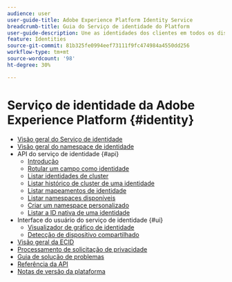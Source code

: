 ```yaml
---
audience: user
user-guide-title: Adobe Experience Platform Identity Service
breadcrumb-title: Guia do Serviço de identidade do Platform
user-guide-description: Une as identidades dos clientes em todos os dispositivos e sistemas para entregar experiências digitais personalizadas.
feature: Identities
source-git-commit: 81b325fe0994eef73111f9fc474984a4550dd256
workflow-type: tm+mt
source-wordcount: '98'
ht-degree: 30%

---
```



# Serviço de identidade da Adobe Experience Platform {#identity}

- [Visão geral do Serviço de identidade](home.md)
- [Visão geral do namespace de identidade](namespaces.md)
- API do serviço de identidade {#api}
   - [Introdução](api/getting-started.md)
   - [Rotular um campo como identidade](api/label-identities.md)
   - [Listar identidades de cluster](api/list-cluster-identites.md)
   - [Listar histórico de cluster de uma identidade](api/list-cluster-history.md)
   - [Listar mapeamentos de identidade](api/list-identity-mappings.md)
   - [Listar namespaces disponíveis](api/list-namespaces.md)
   - [Criar um namespace personalizado](api/create-custom-namespace.md)
   - [Listar a ID nativa de uma identidade](api/list-native-id.md)
- Interface do usuário do serviço de identidade {#ui}
   - [Visualizador de gráfico de identidade](ui/identity-graph-viewer.md)
   - [Detecção de dispositivo compartilhado](ui/shared-devices.md)
- [Visão geral da ECID](ecid.md)
- [Processamento de solicitação de privacidade](privacy.md)
- [Guia de solução de problemas](troubleshooting-guide.md)
- [Referência da API](https://www.adobe.io/experience-platform-apis/references/identity-service)
- [Notas de versão da plataforma](https://www.adobe.com/go/platform-release-notes-en)